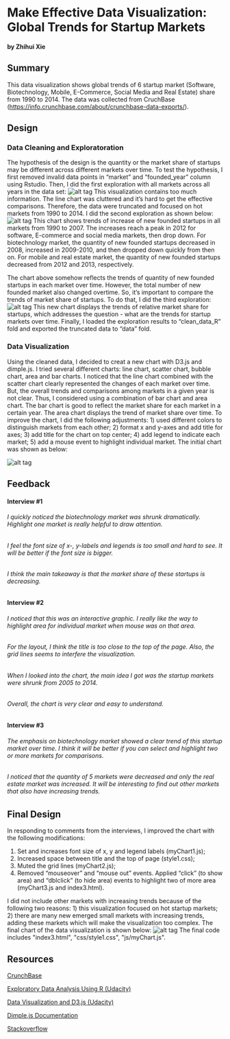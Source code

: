 # Make Effective Data Visualization: Global Trends for Startup Markets
#### by Zhihui Xie
## Summary
This data visualization shows global trends of 6 startup market (Software, Biotechnology, Mobile, E-Commerce, Social Media and Real Estate) share from 1990 to 2014.  The data was collected from CruchBase (https://info.crunchbase.com/about/crunchbase-data-exports/).
## Design
### Data Cleaning and Exploratoration
The hypothesis of the design is the quantity or the market share of startups may be different across different markets over time. To test the hypothesis, I first removed invalid data points in “market” and “founded_year” column using Rstudio. Then, I did the first exploration with all markets across all years in the data set:
![alt tag](images/r1.png) 
This visualization contains too much information. The line chart was cluttered and it’s hard to get the effective comparisons. Therefore, the data were truncated and focused on hot markets from 1990 to 2014. I did the second exploration as shown below:
![alt tag](images/r2.png) 
This chart shows trends of increase of new founded startups in all markets from 1990 to 2007. The increases reach a peak in 2012 for software, E-commerce and social media markets, then drop down. For biotechnology market, the quantity of new founded startups decreased in 2008, increased in 2009-2010, and then dropped down quickly from then on. For mobile and real estate market, the quantity of new founded startups decreased from 2012 and 2013, respectively.

The chart above somehow reflects the trends of quantity of new founded startups in each market over time. However, the total number of new founded market also changed overtime. So, it’s important to compare the trends of market share of startups. To do that, I did the third exploration: 
![alt tag](images/r3.png) 
This new chart displays the trends of relative market share for startups, which addresses the question - what are the trends for startup markets over time. 
Finally, I loaded the exploration results to “clean_data_R” fold and exported the truncated data to “data” fold.
### Data Visualization 
Using the cleaned data, I decided to creat a new chart with D3.js and dimple.js. I tried several different charts: line chart, scatter chart, bubble chart, area and bar charts. I noticed that the line chart combined with the scatter chart clearly represented the changes of each market over time. But, the overall trends and comparisons among markets in a given year is not clear. Thus, I considered using a combination of bar chart and area chart. The bar chart is good to reflect the market share for each market in a certain year. The area chart displays the trend of market share over time. To improve the chart, I did the following adjustments: 1) used different colors to distinguish markets from each other; 2) format x and y-axes and add title for axes; 3) add title for the chart on top center; 4) add legend to indicate each market; 5) add a mouse event to highlight individual market. The initial chart was shown as below:

![alt tag](images/d3.png) 
## Feedback
#### Interview #1
###### I quickly noticed the biotechnology market was shrunk dramatically. Highlight one market is really helpful to draw attention. 

###### I feel the font size of x-, y-labels and legends is too small and hard to see. It will be better if the font size is bigger. 

###### I think the main takeaway is that the market share of these startups is decreasing.

#### Interview #2
###### I noticed that this was an interactive graphic. I really like the way to highlight area for individual market when mouse was on that area.

###### For the layout, I think the title is too close to the top of the page. Also, the grid lines seems to interfere the visualization.

###### When I looked into the chart, the main idea I got was the startup markets were shrunk from 2005 to 2014. 

###### Overall, the chart is very clear and easy to understand. 

#### Interview #3
###### The emphasis on biotechnology market showed a clear trend of this startup market over time. I think it will be better if you can select and highlight two or more markets for comparisons.

###### I noticed that the quantity of 5 markets were decreased and only the real estate market was increased. It will be interesting to find out other markets that also have increasing trends.

## Final Design
In responding to comments from the interviews, I improved the chart with the following modifications:
1) Set and increases font size of x, y and legend labels (myChart1.js);
2) Increased space between title and the top of page (style1.css);
3) Muted the grid lines (myChart2.js);
4) Removed “mouseover” and “mouse out” events. Applied “click” (to show area) and “dblclick” (to hide area) events to highlight two of more area (myChart3.js and index3.html).

I did not include other markets with increasing trends because of the following two reasons: 1) this visualization focused on hot startup markets; 2) there are many new emerged small markets with increasing trends, adding these markets which will make the visualization too complex.
The final chart of the data visualization is shown below:
![alt tag](images/d3_final.png) 
The final code includes "index3.html", "css/style1.css", "js/myChart.js". 

## Resources
[CrunchBase](https://www.crunchbase.com/)

[Exploratory Data Analysis Using R (Udacity)](https://www.udacity.com/course/ud651)

[Data Visualization and D3.js (Udacity)](https://www.udacity.com/course/ud507)

[Dimple.js Documentation](dimplejs.org/)

[Stackoverflow](stackoverflow.com/)
